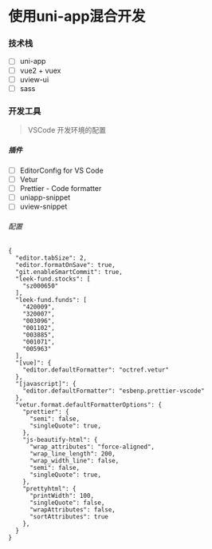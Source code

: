 # 使用uni-app混合开发

### 技术栈

- [ ] uni-app
- [ ] vue2 + vuex
- [ ] uview-ui
- [ ] sass

### 开发工具

> VSCode 开发环境的配置

##### 插件

- [ ] EditorConfig for VS Code
- [ ] Vetur
- [ ] Prettier - Code formatter
- [ ] uniapp-snippet
- [ ] uview-snippet

###### 配置

```shell
{
  "editor.tabSize": 2,
  "editor.formatOnSave": true,
  "git.enableSmartCommit": true,
  "leek-fund.stocks": [
    "sz000650"
  ],
  "leek-fund.funds": [
    "420009",
    "320007",
    "003096",
    "001102",
    "003885",
    "001071",
    "005963"
  ],
  "[vue]": {
    "editor.defaultFormatter": "octref.vetur"
  },
  "[javascript]": {
    "editor.defaultFormatter": "esbenp.prettier-vscode"
  },
  "vetur.format.defaultFormatterOptions": {
    "prettier": {
      "semi": false,
      "singleQuote": true,
    },
    "js-beautify-html": {
      "wrap_attributes": "force-aligned",
      "wrap_line_length": 200,
      "wrap_width_line": false,
      "semi": false,
      "singleQuote": true,
    },
    "prettyhtml": {
      "printWidth": 100,
      "singleQuote": false,
      "wrapAttributes": false,
      "sortAttributes": true
    },
  }
}
```
